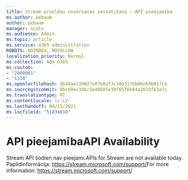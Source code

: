 ```yaml
---
title: Stream problēmu novēršanas iestatīšana — API pieejamība
ms.author: pebaum
author: pebaum
manager: scotv
ms.audience: Admin
ms.topic: article
ms.service: o365-administration
ROBOTS: NOINDEX, NOFOLLOW
localization_priority: Normal
ms.collection: Adm_O365
ms.custom:
- "2800001"
- "1338"
ms.openlocfilehash: 6648aec3d027a0768af3c39b3176b0be68b017cb
ms.sourcegitcommit: 8bc60ec34bc1e40685e3976576e04a2623f63a7c
ms.translationtype: MT
ms.contentlocale: lv-LV
ms.lasthandoff: 04/15/2021
ms.locfileid: "51834810"
---
```

# <a name="api-availability"></a><span data-ttu-id="8e384-102">API pieejamība</span><span class="sxs-lookup"><span data-stu-id="8e384-102">API Availability</span></span>

<span data-ttu-id="8e384-103">Stream API šodien nav pieejami.</span><span class="sxs-lookup"><span data-stu-id="8e384-103">APIs for Stream are not available today.</span></span>
<span data-ttu-id="8e384-104">Papildinformācija: https://stream.microsoft.com/support/</span><span class="sxs-lookup"><span data-stu-id="8e384-104">For more information: https://stream.microsoft.com/support/</span></span>